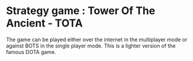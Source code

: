# Strategy game : Tower Of The Ancient - TOTA
The game can be played either over the internet in the multiplayer mode or against BOTS in the single player mode. This is a lighter version of the famous DOTA game.
